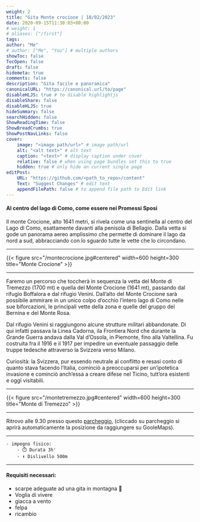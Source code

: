 ```yaml
---
weight: 2
title: "Gita Monte crocione | 18/02/2023"
date: 2020-09-15T11:30:03+00:00
# weight: 1
# aliases: ["/first"]
tags: 
author: "Me"
# author: ["Me", "You"] # multiple authors
showToc: false
TocOpen: false
draft: false
hidemeta: true
comments: false
description: "Gita facile e panoramica"
canonicalURL: "https://canonical.url/to/page"
disableHLJS: true # to disable highlightjs
disableShare: false
disableHLJS: true
hideSummary: false
searchHidden: false
ShowReadingTime: false
ShowBreadCrumbs: true
ShowPostNavLinks: false 
cover:
    image: "<image path/url>" # image path/url
    alt: "<alt text>" # alt text
    caption: "<text>" # display caption under cover
    relative: false # when using page bundles set this to true
    hidden: true # only hide on current single page
editPost:
    URL: "https://github.com/<path_to_repo>/content"
    Text: "Suggest Changes" # edit text
    appendFilePath: false # to append file path to Edit link
---
```




#### Al centro del lago di Como, come essere nei Promessi Sposi

<!--more--> 

Il monte Crocione, alto 1641 metri, si rivela come una sentinella al centro del Lago di Como, esattamente davanti alla penisola di Bellagio. Dalla vetta si gode un panorama aereo amplissimo che permette di dominare il lago da nord a sud, abbracciando con lo sguardo tutte le vette che lo circondano.

---

{{< figure src="/montecrocione.jpg#centered" width=600 height=300 title="Monte Crocione" >}}

---
Faremo un percorso che toccherà in sequenza la vetta del Monte di Tremezzo (1700 mt) e quella del Monte Crocione (1641 mt), passando dal rifugio Boffalora e dal rifugio Venini. Dall’alto del Monte Crocione sarà possibile ammirare in un unico colpo d’occhio l’intero lago di Como nelle sue biforcazioni, le principali vette della zona e quelle del gruppo del Bernina e del Monte Rosa.

Dal rifugio Venini si raggiungono alcune strutture militari abbandonate. Di qui infatti passava la Linea Cadorna, ila Frontiera Nord che durante la Grande Guerra andava dalla Val d’Ossola, in Piemonte, fino alla Valtellina. Fu costruita fra il 1916 e il 1917 per impedire un eventuale passaggio delle truppe tedesche attraverso la Svizzera verso Milano. 

Curiosità: la Svizzera, pur essendo neutrale al conflitto e resasi conto di quanto stava facendo l’Italia, cominciò a preoccuparsi per un’ipotetica invasione e cominciò anch’essa a creare difese nel Ticino, tutt’ora esistenti e oggi visitabili. 

---

{{< figure src="/montetremezzo.jpg#centered" width=600 height=300 title="Monte di Tremezzo" >}}

---

Ritrovo alle 9.30 presso questo [parcheggio](https://goo.gl/maps/xJxCTkQrwWsMoUVv5), (cliccado su parcheggio si aprirà automaticamente la posizione da raggiungere su GooleMaps).

--- 
   
    - impegno fisico:
        - ⏱️ Durata 3h'
        - ⬆️ Dislivello 500m

---
#### Requisiti necessari:  
- scarpe adeguate ad una gita in montagna 🥾 
- Voglia di vivere
- giacca a vento
- felpa
- ricambio 